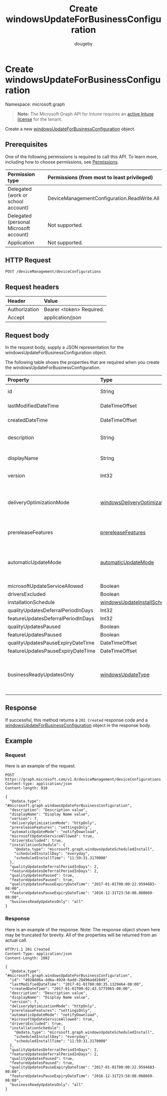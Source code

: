 ﻿---
title: "Create windowsUpdateForBusinessConfiguration"
description: "Create a new windowsUpdateForBusinessConfiguration object."
author: "dougeby"
localization_priority: Normal
ms.prod: "intune"
doc_type: apiPageType
---

# Create windowsUpdateForBusinessConfiguration

Namespace: microsoft.graph

> **Note:** The Microsoft Graph API for Intune requires an [active Intune license](https://go.microsoft.com/fwlink/?linkid=839381) for the tenant.

Create a new [windowsUpdateForBusinessConfiguration](../resources/intune-deviceconfig-windowsupdateforbusinessconfiguration.md) object.

## Prerequisites

One of the following permissions is required to call this API. To learn more, including how to choose permissions, see [Permissions](/graph/permissions-reference).

| Permission type                        | Permissions (from most to least privileged) |
| :------------------------------------- | :------------------------------------------ |
| Delegated (work or school account)     | DeviceManagementConfiguration.ReadWrite.All |
| Delegated (personal Microsoft account) | Not supported.                              |
| Application                            | Not supported.                              |

## HTTP Request

<!-- {
  "blockType": "ignored"
}
-->

```http
POST /deviceManagement/deviceConfigurations
```

## Request headers

| Header        | Value                          |
| :------------ | :----------------------------- |
| Authorization | Bearer &lt;token&gt; Required. |
| Accept        | application/json               |

## Request body

In the request body, supply a JSON representation for the windowsUpdateForBusinessConfiguration object.

The following table shows the properties that are required when you create the windowsUpdateForBusinessConfiguration.

| Property                           | Type                                                                                                     | Description                                                                                                                                                                                                                               |
| :--------------------------------- | :------------------------------------------------------------------------------------------------------- | :---------------------------------------------------------------------------------------------------------------------------------------------------------------------------------------------------------------------------------------- |
| id                                 | String                                                                                                   | Key of the entity. Inherited from [deviceConfiguration](../resources/intune-deviceconfig-deviceconfiguration.md)                                                                                                                          |
| lastModifiedDateTime               | DateTimeOffset                                                                                           | DateTime the object was last modified. Inherited from [deviceConfiguration](../resources/intune-deviceconfig-deviceconfiguration.md)                                                                                                      |
| createdDateTime                    | DateTimeOffset                                                                                           | DateTime the object was created. Inherited from [deviceConfiguration](../resources/intune-deviceconfig-deviceconfiguration.md)                                                                                                            |
| description                        | String                                                                                                   | Admin provided description of the Device Configuration. Inherited from [deviceConfiguration](../resources/intune-deviceconfig-deviceconfiguration.md)                                                                                     |
| displayName                        | String                                                                                                   | Admin provided name of the device configuration. Inherited from [deviceConfiguration](../resources/intune-deviceconfig-deviceconfiguration.md)                                                                                            |
| version                            | Int32                                                                                                    | Version of the device configuration. Inherited from [deviceConfiguration](../resources/intune-deviceconfig-deviceconfiguration.md)                                                                                                        |
| deliveryOptimizationMode           | [windowsDeliveryOptimizationMode](../resources/intune-deviceconfig-windowsdeliveryoptimizationmode.md)   | Delivery Optimization Mode. Possible values are: `userDefined`, `httpOnly`, `httpWithPeeringNat`, `httpWithPeeringPrivateGroup`, `httpWithInternetPeering`, `simpleDownload`, `bypassMode`.                                               |
| prereleaseFeatures                 | [prereleaseFeatures](../resources/intune-deviceconfig-prereleasefeatures.md)                             | The pre-release features. Possible values are: `userDefined`, `settingsOnly`, `settingsAndExperimentations`, `notAllowed`.                                                                                                                |
| automaticUpdateMode                | [automaticUpdateMode](../resources/intune-deviceconfig-automaticupdatemode.md)                           | Automatic update mode. Possible values are: `userDefined`, `notifyDownload`, `autoInstallAtMaintenanceTime`, `autoInstallAndRebootAtMaintenanceTime`, `autoInstallAndRebootAtScheduledTime`, `autoInstallAndRebootWithoutEndUserControl`. |
| microsoftUpdateServiceAllowed      | Boolean                                                                                                  | Allow Microsoft Update Service                                                                                                                                                                                                            |
| driversExcluded                    | Boolean                                                                                                  | Exclude Windows update Drivers                                                                                                                                                                                                            |
| installationSchedule               | [windowsUpdateInstallScheduleType](../resources/intune-deviceconfig-windowsupdateinstallscheduletype.md) | Installation schedule                                                                                                                                                                                                                     |
| qualityUpdatesDeferralPeriodInDays | Int32                                                                                                    | Defer Quality Updates by these many days                                                                                                                                                                                                  |
| featureUpdatesDeferralPeriodInDays | Int32                                                                                                    | Defer Feature Updates by these many days                                                                                                                                                                                                  |
| qualityUpdatesPaused               | Boolean                                                                                                  | Pause Quality Updates                                                                                                                                                                                                                     |
| featureUpdatesPaused               | Boolean                                                                                                  | Pause Feature Updates                                                                                                                                                                                                                     |
| qualityUpdatesPauseExpiryDateTime  | DateTimeOffset                                                                                           | Quality Updates Pause Expiry datetime                                                                                                                                                                                                     |
| featureUpdatesPauseExpiryDateTime  | DateTimeOffset                                                                                           | Feature Updates Pause Expiry datetime                                                                                                                                                                                                     |
| businessReadyUpdatesOnly           | [windowsUpdateType](../resources/intune-deviceconfig-windowsupdatetype.md)                               | Determines which branch devices will receive their updates from. Possible values are: `userDefined`, `all`, `businessReadyOnly`, `windowsInsiderBuildFast`, `windowsInsiderBuildSlow`, `windowsInsiderBuildRelease`.                      |

## Response

If successful, this method returns a `201 Created` response code and a [windowsUpdateForBusinessConfiguration](../resources/intune-deviceconfig-windowsupdateforbusinessconfiguration.md) object in the response body.

## Example

### Request

Here is an example of the request.

```http
POST https://graph.microsoft.com/v1.0/deviceManagement/deviceConfigurations
Content-type: application/json
Content-length: 910

{
  "@odata.type": "#microsoft.graph.windowsUpdateForBusinessConfiguration",
  "description": "Description value",
  "displayName": "Display Name value",
  "version": 7,
  "deliveryOptimizationMode": "httpOnly",
  "prereleaseFeatures": "settingsOnly",
  "automaticUpdateMode": "notifyDownload",
  "microsoftUpdateServiceAllowed": true,
  "driversExcluded": true,
  "installationSchedule": {
    "@odata.type": "microsoft.graph.windowsUpdateScheduledInstall",
    "scheduledInstallDay": "everyday",
    "scheduledInstallTime": "11:59:31.3170000"
  },
  "qualityUpdatesDeferralPeriodInDays": 2,
  "featureUpdatesDeferralPeriodInDays": 2,
  "qualityUpdatesPaused": true,
  "featureUpdatesPaused": true,
  "qualityUpdatesPauseExpiryDateTime": "2017-01-01T00:00:22.9594683-08:00",
  "featureUpdatesPauseExpiryDateTime": "2016-12-31T23:58:08.068669-08:00",
  "businessReadyUpdatesOnly": "all"
}
```

### Response

Here is an example of the response. Note: The response object shown here may be truncated for brevity. All of the properties will be returned from an actual call.

```http
HTTP/1.1 201 Created
Content-Type: application/json
Content-Length: 1082

{
  "@odata.type": "#microsoft.graph.windowsUpdateForBusinessConfiguration",
  "id": "4928dd6a-dd6a-4928-6add-28496add2849",
  "lastModifiedDateTime": "2017-01-01T00:00:35.1329464-08:00",
  "createdDateTime": "2017-01-01T00:02:43.5775965-08:00",
  "description": "Description value",
  "displayName": "Display Name value",
  "version": 7,
  "deliveryOptimizationMode": "httpOnly",
  "prereleaseFeatures": "settingsOnly",
  "automaticUpdateMode": "notifyDownload",
  "microsoftUpdateServiceAllowed": true,
  "driversExcluded": true,
  "installationSchedule": {
    "@odata.type": "microsoft.graph.windowsUpdateScheduledInstall",
    "scheduledInstallDay": "everyday",
    "scheduledInstallTime": "11:59:31.3170000"
  },
  "qualityUpdatesDeferralPeriodInDays": 2,
  "featureUpdatesDeferralPeriodInDays": 2,
  "qualityUpdatesPaused": true,
  "featureUpdatesPaused": true,
  "qualityUpdatesPauseExpiryDateTime": "2017-01-01T00:00:22.9594683-08:00",
  "featureUpdatesPauseExpiryDateTime": "2016-12-31T23:58:08.068669-08:00",
  "businessReadyUpdatesOnly": "all"
}
```
